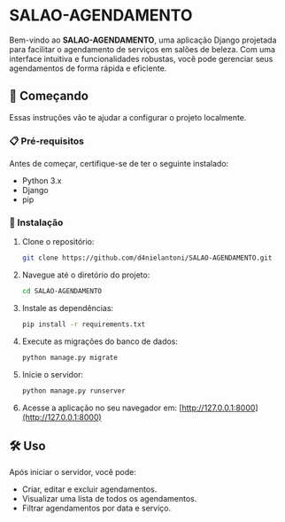 # SALAO-AGENDAMENTO

Bem-vindo ao **SALAO-AGENDAMENTO**, uma aplicação Django projetada para facilitar o agendamento de serviços em salões de beleza. Com uma interface intuitiva e funcionalidades robustas, você pode gerenciar seus agendamentos de forma rápida e eficiente.

## 🚀 Começando

Essas instruções vão te ajudar a configurar o projeto localmente.

### 📋 Pré-requisitos

Antes de começar, certifique-se de ter o seguinte instalado:

- Python 3.x
- Django
- pip

### 🔧 Instalação

1. Clone o repositório:

   ```bash
   git clone https://github.com/d4nielantoni/SALAO-AGENDAMENTO.git
   ```

2. Navegue até o diretório do projeto:

   ```bash
   cd SALAO-AGENDAMENTO
   ```

3. Instale as dependências:

   ```bash
   pip install -r requirements.txt
   ```

4. Execute as migrações do banco de dados:

   ```bash
   python manage.py migrate
   ```

5. Inicie o servidor:

   ```bash
   python manage.py runserver
   ```

6. Acesse a aplicação no seu navegador em: [http://127.0.0.1:8000](http://127.0.0.1:8000)

## 🛠️ Uso

Após iniciar o servidor, você pode:

- Criar, editar e excluir agendamentos.
- Visualizar uma lista de todos os agendamentos.
- Filtrar agendamentos por data e serviço.

<!-- ## 🤝 Contribuição

Contribuições são bem-vindas! Sinta-se à vontade para abrir um *pull request* ou relatar problemas. Para contribuir:

1. Faça um fork do projeto.
2. Crie uma nova branch (`git checkout -b feature/nome-da-sua-feature`).
3. Faça suas alterações e commit (`git commit -m 'Adicionando uma nova feature'`).
4. Envie para o repositório remoto (`git push origin feature/nome-da-sua-feature`).
5. Abra um *pull request*. -->
